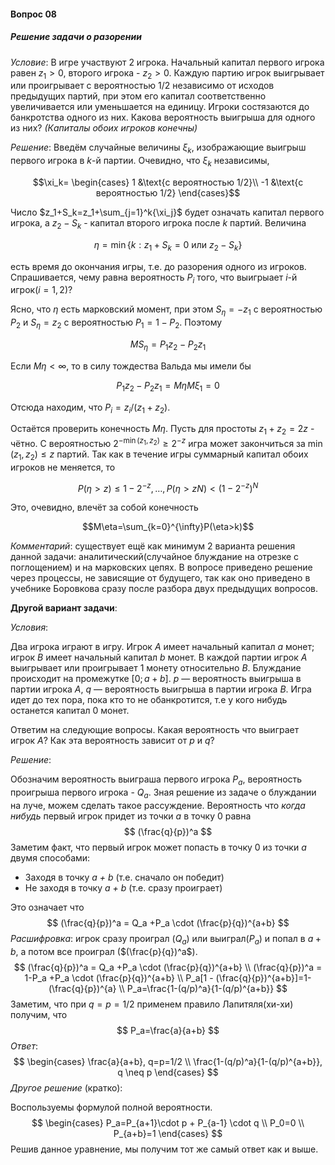 #### Вопрос 08

##### Решение задачи о разорении

*Условие*: В игре участвуют 2 игрока. Начальный капитал первого игрока равен $z_1>0$, второго игрока - $z_2>0$. Каждую партию игрок выигрывает или проигрывает с вероятностью 1/2 независимо от исходов предыдущих партий, при этом его капитал соответственно увеличивается или уменьшается на единицу. Игроки состязаются до банкротства одного из них. Какова вероятность выигрыша для одного из них? *(Капиталы обоих игроков конечны)*

*Решение*: Введём случайные величины $\xi_k$, изображающие выигрыш первого игрока в $k$-й партии. Очевидно, что $\xi_k$ независимы,

$$\xi_k=
    \begin{cases}
        1 &\text{с вероятностью 1/2}\\
        -1 &\text{с вероятностью 1/2}       
    \end{cases}$$

Число $z_1+S_k=z_1+\sum_{j=1}^k{\xi_j}$ будет означать капитал первого игрока, а $z_2-S_k$ - капитал второго игрока после $k$ партий. Величина

$$\eta=\min{\{k:z_1+S_k=0 \text{ или } z_2-S_k\}}$$

есть время до окончания игры, т.е. до разорения одного из игроков. Спрашивается, чему равна вероятность $P_i$ того, что выигрыает $i$-й игрок($i=1,2$)?

Ясно, что $\eta$ есть марковский момент, при этом $S_{\eta}=-z_1$ с вероятностью $P_2$ и $S_{\eta}=z_2$ с вероятностью $P_1=1-P_2$. Поэтому 

$$MS_{\eta}=P_1z_2-P_2z_1$$

Если $M\eta<\infty$, то в силу тождества Вальда мы имели бы 

$$P_1z_2-P_2z_1=M\eta M\xi_1=0$$

Отсюда находим, что $P_i=z_i/(z_1+z_2)$.

Остаётся проверить конечность $M\eta$. Пусть для простоты $z_1+z_2=2z$ - чётно. С вероятностью $2^{-\min{(z_1,z_2)}}\ge 2^{-z}$ игра может закончиться за $\min{(z_1,z_2)} \le z$ партий. Так как в течение игры суммарный капитал обоих игроков не меняется, то

$$P(\eta>z)\le1-2^{-z},\dotsc,P(\eta>zN)<(1-2^{-z})^N$$

Это, очевидно, влечёт за собой конечность

$$M\eta=\sum_{k=0}^{\infty}P(\eta>k)$$

*Комментарий*: существует ещё как минимум 2 варианта решения данной задачи: аналитический(случайное блуждание на отрезке с поглощением) и на марковских цепях. В вопросе приведено решение через процессы, не зависящие от будущего, так как оно приведено в учебнике Боровкова сразу после разбора двух предыдущих вопросов.

**Другой вариант задачи**:

*Условия*:

Два игрока играют в игру. Игрок $A$ имеет начальный капитал $a$ монет; игрок $B$ имеет начальный капитал $b$ монет. В каждой партии игрок $A$ выигрывает или проигрывает 1 монету относительно $B$. Блуждание происходит на промежутке $[0; a+b]$. $p$ — вероятность выигрыша в партии игрока $A$, $q$ — вероятность выигрыша в партии игрока $B$. Игра идет до тех пора, пока кто то не обанкротится, т.е у кого нибудь останется капитал 0 монет.

Ответим на следующие вопросы. Какая вероятность что выиграет игрок $A$? Как эта вероятность зависит от $p$ и $q$?

*Решение*:

Обозначим вероятность выиграша первого игрока $P_a$, вероятность проигрыша первого игрока - $Q_a$. Зная решение из задаче о блуждании на луче, можем сделать такое рассуждение. Вероятность что *когда нибудь* первый игрок придет из точки *a* в точку 0 равна 
$$
(\frac{q}{p})^a
$$
Заметим факт, что первый игрок может попасть в точку 0 из точки *a* двумя способами:

- Заходя в точку *a + b* (т.е. сначало он победит)
- Не заходя в точку *a + b* (т.е. сразу проиграет)

Это означает что
$$
(\frac{q}{p})^a = Q_a +P_a \cdot (\frac{p}{q})^{a+b}
$$
*Расшифровка*: игрок сразу проиграл ($Q_a$) или выиграл($P_a$) и попал в $a+b$, а потом все проиграл ($(\frac{p}{q})^a$).
$$
(\frac{q}{p})^a = Q_a +P_a \cdot (\frac{p}{q})^{a+b} \\
(\frac{q}{p})^a = 1-P_a +P_a \cdot (\frac{p}{q})^{a+b} \\
P_a[1 - (\frac{q}{p})^{a+b}]=1-(\frac{q}{p})^{a} \\
P_a=\frac{1-(q/p)^a}{1-(q/p)^{a+b}}
$$
Заметим, что при $q=p=1/2$ применем правило Лапитяля(хи-хи) получим, что 
$$
P_a=\frac{a}{a+b}
$$
  *Ответ*:
$$
\begin{cases}
\frac{a}{a+b}, q=p=1/2 \\
\frac{1-(q/p)^a}{1-(q/p)^{a+b}}, q \neq p
\end{cases}
$$
*Другое решение* (кратко):

Воспользуемы формулой полной вероятности. 
$$
\begin{cases}
P_a=P_{a+1}\cdot p + P_{a-1} \cdot q \\
P_0=0 \\
P_{a+b}=1
\end{cases}
$$
Решив данное уравнение, мы получим тот же самый ответ как и выше.

